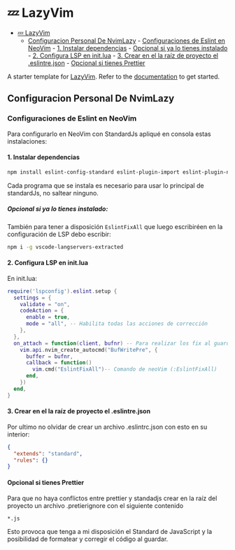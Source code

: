 # 💤 LazyVim

<!--toc:start-->

- [💤 LazyVim](#💤-lazyvim)
  - [Configuracion Personal De NvimLazy](#configuracion-personal-de-nvimlazy) - [Configuraciones de Eslint en NeoVim](#configuraciones-de-eslint-en-neovim) - [1. Instalar dependencias](#1-instalar-dependencias) - [Opcional si ya lo tienes instalado](#opcional-si-ya-lo-tienes-instalado) - [2. Configura LSP en init.lua](#2-configura-lsp-en-initlua) - [3. Crear en el la raíz de proyecto el .eslintre.json](#3-crear-en-el-la-raíz-de-proyecto-el-eslintrejson) - [Opcional si tienes Prettier](#opcional-si-tienes-prettier)
  <!--toc:end-->

A starter template for [LazyVim](https://github.com/LazyVim/LazyVim).
Refer to the [documentation](https://lazyvim.github.io/installation) to get started.

## Configuracion Personal De NvimLazy

### Configuraciones de Eslint en NeoVim

Para configurarlo en NeoVim con StandardJs apliqué en consola estas instalaciones:

#### 1. Instalar dependencias

```bash
npm install eslint-config-standard eslint-plugin-import eslint-plugin-node eslint-plugin-promise --save-dev
```

Cada programa que se instala es necesario para usar lo
principal de standardJs, no saltear ninguno.

##### Opcional si ya lo tienes instalado:

También para tener a disposición `EslintFixAll` que luego escribiréen
en la configuración de LSP debo escribir:

```bash
npm i -g vscode-langservers-extracted
```

#### 2. Configura LSP en init.lua

En init.lua:

```lua
require('lspconfig').eslint.setup {
  settings = {
    validate = "on",
    codeAction = {
      enable = true,
      mode = "all", -- Habilita todas las acciones de corrección
    },
  },
  on_attach = function(client, bufnr) -- Para realizar los fix al guardar
    vim.api.nvim_create_autocmd("BufWritePre", {
      buffer = bufnr,
      callback = function()
        vim.cmd("EslintFixAll")-- Comando de neoVim (:EslintFixAll)
      end,
    })
  end,
}
```

#### 3. Crear en el la raíz de proyecto el .eslintre.json

Por ultimo no olvidar de crear un archivo .eslintrc.json con esto en su interior:

```JSON
{
  "extends": "standard",
  "rules": {}
}
```

#### Opcional si tienes Prettier

Para que no haya conflictos entre prettier y standadjs crear en la raíz del proyecto
un archivo .pretierignore con el siguiente contenido

```prettierignore
*.js
```

Esto provoca que tenga a mi disposición el Standard de JavaScript y la posibilidad
de formatear y corregir el código al guardar.
